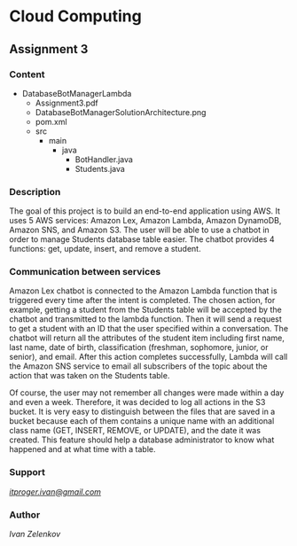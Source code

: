 # Cloud Computing

## Assignment 3

### Content
- DatabaseBotManagerLambda
    - Assignment3.pdf
    - DatabaseBotManagerSolutionArchitecture.png
    - pom.xml
    - src
        - main
            - java
                - BotHandler.java
                - Students.java

### Description
The goal of this project is to build an end-to-end application using AWS. 
It uses 5 AWS services: Amazon Lex, Amazon Lambda, Amazon DynamoDB, Amazon SNS, and Amazon S3. The user will 
be able to use a chatbot in order to manage Students database table easier. The chatbot provides 4 functions: 
get, update, insert, and remove a student.

### Communication between services
Amazon Lex chatbot is connected to the Amazon Lambda function that is triggered every time after the intent is completed.
The chosen action, for example, getting a student from the Students table will be accepted by the chatbot and transmitted 
to the lambda function. Then it will send a request to get a student with an ID that the user specified within a conversation.
The chatbot will return all the attributes of the student item including first name, last name, date of birth, classification 
(freshman, sophomore, junior, or senior), and email. After this action completes successfully, Lambda will call the Amazon SNS 
service to email all subscribers of the topic about the action that was taken on the Students table. 

Of course, the user may not remember all changes were made within a day and even a week. Therefore, it was decided to log all 
actions in the S3 bucket. It is very easy to distinguish between the files that are saved in a bucket because each of them 
contains a unique name with an additional class name (GET, INSERT, REMOVE, or UPDATE), and the date it was created.
This feature should help a database administrator to know what happened and at what time with a table.

### Support
*itproger.ivan@gmail.com*

### Author
*Ivan Zelenkov*
